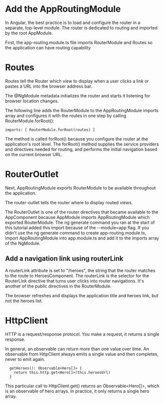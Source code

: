 # Add the AppRoutingModule
In Angular, the best practice is to load and configure the router in a separate, top-level module. The router is dedicated to routing and imported by the root AppModule.

First, the app-routing.module.ts file imports RouterModule and Routes so the application can have routing capability


# Routes
Routes tell the Router which view to display when a user clicks a link or pastes a URL into the browser address bar.


The @NgModule metadata initializes the router and starts it listening for browser location changes.

The following line adds the RouterModule to the AppRoutingModule imports array and configures it with the routes in one step by calling RouterModule.forRoot():

    imports: [ RouterModule.forRoot(routes) ]


The method is called forRoot() because you configure the router at the application's root level. The forRoot() method supplies the service providers and directives needed for routing, and performs the initial navigation based on the current browser URL.

# RouterOutlet

Next, AppRoutingModule exports RouterModule to be available throughout the application.

The router-outlet tells the router where to display routed views.

The RouterOutlet is one of the router directives that became available to the AppComponent because AppModule imports AppRoutingModule which exported RouterModule. The ng generate command you ran at the start of this tutorial added this import because of the --module=app flag. If you didn't use the ng generate command to create app-routing.module.ts, import AppRoutingModule into app.module.ts and add it to the imports array of the NgModule.

## Add a navigation link using routerLink
A routerLink attribute is set to "/heroes", the string that the router matches to the route to HeroesComponent. The routerLink is the selector for the RouterLink directive that turns user clicks into router navigations. It's another of the public directives in the RouterModule.

The browser refreshes and displays the application title and heroes link, but not the heroes list.


# HttpClient

HTTP is a request/response protocol. You make a request, it returns a single response.

In general, an observable can return more than one value over time. An observable from HttpClient always emits a single value and then completes, never to emit again.

      getHeroes(): Observable<Hero[]> {
        return this.http.get<Hero[]>(this.heroesUrl)
      }


This particular call to HttpClient.get() returns an Observable<Hero[]>, which is an observable of hero arrays. In practice, it only returns a single hero array.